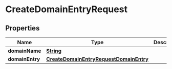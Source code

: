 

# CreateDomainEntryRequest


## Properties

| Name | Type | Description | Notes |
|------------ | ------------- | ------------- | -------------|
|**domainName** | [**String**](String.md) |  |  |
|**domainEntry** | [**CreateDomainEntryRequestDomainEntry**](CreateDomainEntryRequestDomainEntry.md) |  |  |



